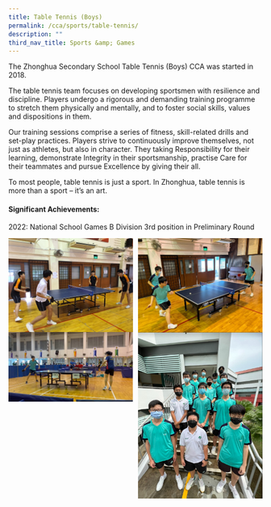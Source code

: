 ```yaml
---
title: Table Tennis (Boys)
permalink: /cca/sports/table-tennis/
description: ""
third_nav_title: Sports &amp; Games
---
```

The Zhonghua Secondary School Table Tennis (Boys) CCA was started in 2018. 

The table tennis team focuses on developing sportsmen with resilience and discipline. Players undergo a rigorous and demanding training programme to stretch them physically and mentally, and to foster social skills, values and dispositions in them. 

Our training sessions comprise a series of fitness, skill-related drills and set-play practices. Players strive to continuously improve themselves, not just as athletes, but also in character. They taking Responsibility for their learning, demonstrate Integrity in their sportsmanship, practise Care for their teammates and pursue Excellence by giving their all. 

To most people, table tennis is just a sport. In Zhonghua, table tennis is more than a sport – it’s an art. 

#### **Significant Achievements:**
2022: National School Games B Division 3rd position in Preliminary Round

<img src="/images/tt1.jpg" style="width:49%" align="left">
<img src="/images/tt2.jpg" style="width:49%" align="right">

<br clear="left">

<img src="/images/tt3.jpg" style="width:49%" align="left">
<img src="/images/tt4.jpg" style="width:49%" align="right">